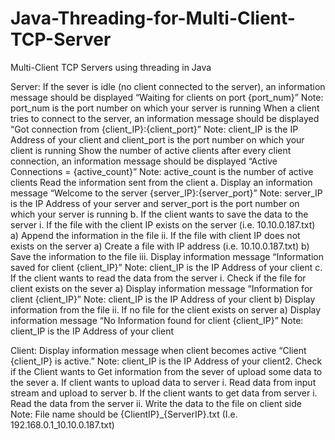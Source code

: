 # Java-Threading-for-Multi-Client-TCP-Server
Multi-Client TCP Servers using threading in Java

Server:
If the sever is idle (no client connected to the server), an information message should be displayed “Waiting for clients on port {port_num}” Note: port_num is the port number on which your server is running
When a client tries to connect to the server, an information message should be displayed “Got connection from {client_IP}:{client_port}” Note: client_IP is the IP Address of your client and client_port is the port number on which your client is running
Show the number of active clients after every client connection, an information message should be displayed “Active Connections = {active_count}” Note: active_count is the number of active clients
Read the information sent from the client a. Display an information message “Welcome to the server {server_IP}:{server_port}” Note: server_IP is the IP Address of your server and server_port is the port number on which your server is running b. If the client wants to save the data to the server i. If the file with the client IP exists on the server (i.e. 10.10.0.187.txt) a) Append the information in the file ii. If the file with client IP does not exists on the server a) Create a file with IP address (i.e. 10.10.0.187.txt) b) Save the information to the file iii. Display information message “Information saved for client {client_IP}” Note: client_IP is the IP Address of your client c. If the client wants to read the data from the server i. Check if the file for client exists on the sever a) Display information message “Information for client {client_IP}” Note: client_IP is the IP Address of your client b) Display information from the file ii. If no file for the client exists on server a) Display information message “No Information found for client {client_IP}” Note: client_IP is the IP Address of your client


Client:
Display information message when client becomes active “Client {client_IP} is active.” Note: client_IP is the IP Address of your client2. Check if the Client wants to Get information from the sever of upload some data to the sever a. If client wants to upload data to server i. Read data from input stream and upload to server b. If the client wants to get data from server i. Read the data from the server ii. Write the data to the file on client side Note: File name should be {ClientIP}_{ServerIP}.txt (I.e. 192.168.0.1_10.10.0.187.txt)
